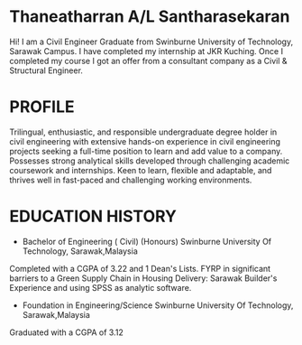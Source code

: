 # Thaneatharran A/L Santharasekaran

Hi! I am a Civil Engineer Graduate from Swinburne University of Technology, Sarawak Campus. I have completed my internship at JKR Kuching. Once I completed my course I got an offer from a consultant company as a Civil & Structural Engineer. 

# PROFILE
Trilingual, enthusiastic, and responsible undergraduate degree holder in civil engineering with extensive hands-on experience in civil engineering projects seeking a full-time position to learn and add value to a company. Possesses strong analytical skills developed through challenging academic coursework and internships. Keen to learn, flexible and adaptable, and thrives well in fast-paced and challenging working environments.

# EDUCATION HISTORY

- Bachelor of Engineering ( Civil) (Honours)
  Swinburne University Of Technology, Sarawak,Malaysia

Completed with a CGPA of 3.22 and 1 Dean's Lists. FYRP in significant barriers to a Green Supply Chain in Housing Delivery: Sarawak Builder's Experience and using
SPSS as analytic software.

- Foundation in Engineering/Science
Swinburne University Of Technology, Sarawak,Malaysia

Graduated with a CGPA of 3.12

